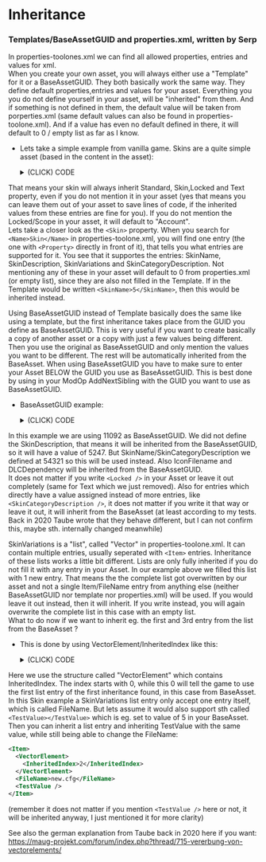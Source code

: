 # Inheritance 
### Templates/BaseAssetGUID and properties.xml, written by Serp

In properties-toolones.xml we can find all allowed properties, entries and values for xml.  
When you create your own asset, you will always either use a "Template" for it or a BaseAssetGUID. They both basically work the same way. They define default properties,entries and values for your asset.  Everything you you do not define yourself in your asset, will be "inherited" from them. And if something is not defined in them, the default value will be taken from porperties.xml (same default values can also be found in properties-toolone.xml). And if a value has even no default defined in there, it will default to 0 / empty list as far as I know.  
  
- Lets take a simple example from vanilla game. Skins are a quite simple asset (based in the content in the asset):
  <details>
  <summary>(CLICK) CODE</summary>  
  
  ```xml
  <Asset>
    <Template>Skin</Template>
    <Values>
      <Standard>
        <GUID>5244</GUID>
        <Name>CDLC09 Residence Tier02</Name>
        <IconFilename>data/ui/2kimages/main/3dicons/ornaments/cosmetic_dlc09/icon_tier02_oldtown.png</IconFilename>
      </Standard>
      <Skin>
        <SkinName>5246</SkinName>
        <SkinDescription>5247</SkinDescription>
        <SkinVariations>
          <Item>
            <FileName>data/cdlc09/graphics/buildings/residence/residence_tier02_estate01/residence_tier02_estate01.cfg</FileName>
          </Item>
          <Item>
            <FileName>data/cdlc09/graphics/buildings/residence/residence_tier02_estate02/residence_tier02_estate02.cfg</FileName>
          </Item>
          <Item>
            <FileName>data/cdlc09/graphics/buildings/residence/residence_tier02_estate03/residence_tier02_estate03.cfg</FileName>
          </Item>
          <Item>
            <FileName>data/cdlc09/graphics/buildings/residence/residence_tier02_estate04/residence_tier02_estate04.cfg</FileName>
          </Item>
        </SkinVariations>
        <SkinCategoryDescription>5753</SkinCategoryDescription>
      </Skin>
      <Locked>
        <DLCDependency>24965</DLCDependency>
      </Locked>
      <Text />
    </Values>
  </Asset>
  ```

  In template.xml you will find:  
  ```xml
  <Template>
    <Name>Skin</Name>
    <Properties>
      <Standard />
      <Skin />
      <Locked>
        <Scope>Account</Scope>
      </Locked>
      <Text />
    </Properties>
  </Template>
  ```
  </details>
That means your skin will always inherit Standard, Skin,Locked and Text property, even if you do not mention it in your asset (yes that means you can leave them out of your asset to save lines of code, if the inherited values from these entries are fine for you). If you do not mention the Locked/Scope in your asset, it will default to "Account".  
Lets take a closer look as the `<Skin>` property. When you search for `<Name>Skin</Name>` in properties-toolone.xml, you will find one entry (the one with `<Property>` directly in front of it), that tells you what entries are supported for it. You see that it supportes the entries: SkinName, SkinDescription, SkinVariations and SkinCategoryDescription. Not mentioning any of these in your asset will default to 0 from properties.xml (or empty list), since they are also not filled in the Template. If in the Template would be written `<SkinName>5</SkinName>`, then this would be inherited instead.

Using BaseAssetGUID instead of Template basically does the same like using a template, but the first inheritance takes place from the GUID you define as BaseAssetGUID. This is very useful if you want to create basically a copy of another asset or a copy with just a few values being different. Then you use the original as BaseAssetGUID and only mention the values you want to be different. The rest will be automatically inherited from the BaseAsset. When using BaseAssetGUID you have to make sure to enter your Asset BELOW the GUID you use as BaseAssetGUID. This is best done by using in your ModOp AddNextSibling with the GUID you want to use as BaseAssetGUID.
- BaseAssetGUID example:
  <details>
  <summary>(CLICK) CODE</summary>  
  
  ```xml
  <ModOp Type="addNextSibling" GUID="5244">
    <Asset>
      <BaseAssetGUID>5244</BaseAssetGUID>
      <Values>
        <Standard>
          <GUID>1111111111111</GUID>
          <Name>Copy of CDLC09 Residence Tier02</Name>
        </Standard>
        <Skin>
          <SkinName>54321</SkinName>
          <SkinVariations>
            <Item>
              <FileName>data/cdlc09/graphics/buildings/public/institution_01/institution_colony01_01.cfg</FileName>
            </Item>
          </SkinVariations>
          <SkinCategoryDescription />
        </Skin>
        <Locked />
      </Values>
    </Asset>
  </ModOp>
  ```
  </details>
In this example we are using 11092 as BaseAssetGUID. We did not define the SkinDescription, that means it will be inherited from the BaseAssetGUID, so it will have a value of 5247. But SkinName/SkinCategoryDescription we defined at 54321 so this will be used instead. Also IconFilename and DLCDependency will be inherited from the BaseAssetGUID.  
It does not matter if you write `<Locked />` in your Asset or leave it out completely (same for Text which we just removed). Also for entries which directly have a value assigned instead of more entries, like `<SkinCategoryDescription />`, it does not matter if you write it that way or leave it out, it will inherit from the BaseAsset (at least according to my tests. Back in 2020 Taube wrote that they behave different, but I can not confirm this, maybe sth. internally changed meanwhile)  
  
SkinVariations is a "list", called "Vector" in properties-toolone.xml. It can contain multiple entries, usually seperated with `<Item>` entries. Inheritance of these lists works a little bit different. Lists are only fully inherited if you do not fill it with any entry in your Asset. In our example above we filled this list with 1 new entry. That means the the complete list got overwritten by our asset and not a single Item/FileName entry from anything else (neither BaseAssetGUID nor template nor properties.xml) will be used. If you would leave it out instead, then it will inherit. If you write <SkinVariations /> instead, you will again overwrite the complete list in this case with an empty list.  
What to do now if we want to inherit eg. the first and 3rd entry from the list from the BaseAsset ?   
- This is done by using VectorElement/InheritedIndex like this:
  <details>
  <summary>(CLICK) CODE</summary>  
  
  ```xml
  <ModOp Type="addNextSibling" GUID="5244">
    <Asset>
      <BaseAssetGUID>5244</BaseAssetGUID>
      <Values>
        <Standard>
          <GUID>1111111111111</GUID>
          <Name>Copy of CDLC09 Residence Tier02</Name>
        </Standard>
        <Skin>
          <SkinName>54321</SkinName>
          <SkinVariations>
            <Item>
              <VectorElement>							 
                <InheritedIndex>0</InheritedIndex>
              </VectorElement>
            </Item>
              <FileName>data/cdlc09/graphics/buildings/public/institution_01/institution_colony01_01.cfg</FileName>
            </Item>
            <Item>
              <VectorElement>							 
                <InheritedIndex>2</InheritedIndex>
              </VectorElement>
            </Item>
          </SkinVariations>
          <SkinCategoryDescription />
        </Skin>
        <Locked />
      </Values>
    </Asset>
  </ModOp>
  ```
  </details>
Here we use the structure called "VectorElement" which contains InheritedIndex. The index starts with 0, while this 0 will tell the game to use the first list entry of the first inheritance found, in this case from BaseAsset. In this Skin example a SkinVariations list entry only accept one entry itself, which is called FileName. But lets assume it would also support sth called `<TestValue></TestValue>` which is eg. set to value of 5 in your BaseAsset. Then you can inherit a list entry and inheriting TestValue with the same value, while still being able to change the FileName:
  ```xml
  <Item>
    <VectorElement>							 
      <InheritedIndex>2</InheritedIndex>
    </VectorElement>
    <FileName>new.cfg</FileName>
    <TestValue />
  </Item>
  ```
(remember it does not matter if you mention `<TestValue />` here or not, it will be inherited anyway, I just mentioned it for more clarity)


See also the german explanation from Taube back in 2020 here if you want:
https://maug-projekt.com/forum/index.php?thread/715-vererbung-von-vectorelements/

